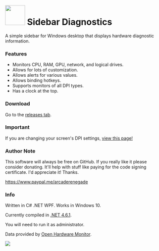 <h1><img src="http://happamedia.com/products/sidebardiagnostics/sidebar.ico" width="64" height="64" /> Sidebar Diagnostics</h1>

A simple sidebar for Windows desktop that displays hardware diagnostic information.

### Features
* Monitors CPU, RAM, GPU, network, and logical drives.
* Allows for lots of customization.
* Allows alerts for various values.
* Allows binding hotkeys.
* Supports monitors of all DPI types.
* Has a clock at the top.

### Download

Go to the <a href="https://github.com/ArcadeRenegade/SidebarDiagnostics/releases">releases tab</a>.

### Important

If you are changing your screen's DPI settings, <a href="https://github.com/ArcadeRenegade/SidebarDiagnostics/wiki/DPI-Settings">view this page!</a>

### Author Note

This software will always be free on GitHub. If you really like it please consider donating. It'll help with stuff like paying for the code signing certificate. I'd appreciate it!
Thanks.

https://www.paypal.me/arcaderenegade

### Info

Written in C# .NET WPF. Works in Windows 10.

Currently compiled in <a href="https://www.microsoft.com/en-us/download/details.aspx?id=49981">.NET 4.6.1</a>.

You will need to run it as administrator.

Data provided by <a href="http://openhardwaremonitor.org/">Open Hardware Monitor</a>.

<img src="http://i.imgur.com/BgG7mFP.png" />
